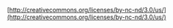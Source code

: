 [http://creativecommons.org/licenses/by-nc-nd/3.0/us/](http://creativecommons.org/licenses/by-nc-nd/3.0/us/)